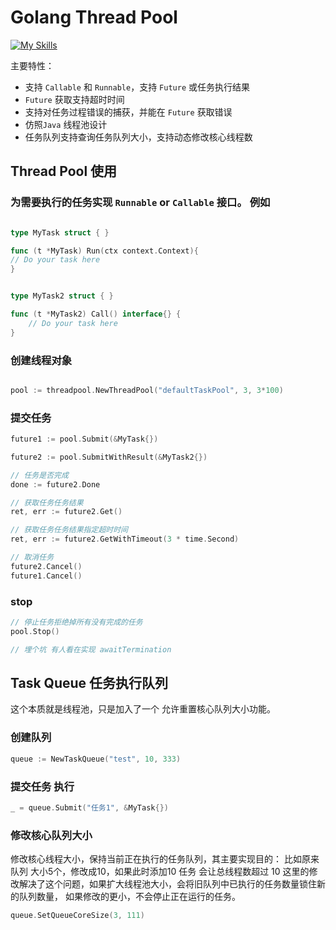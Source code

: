 # Golang Thread Pool

[![My Skills](https://skillicons.dev/icons?i=go,github,idea)](https://skillicons.dev)

主要特性：

* 支持 `Callable` 和 `Runnable`，支持 `Future` 或任务执行结果
* `Future` 获取支持超时时间
* 支持对任务过程错误的捕获，并能在 `Future` 获取错误
* 仿照`Java` 线程池设计
* 任务队列支持查询任务队列大小，支持动态修改核心线程数

## Thread Pool 使用

### 为需要执行的任务实现 `Runnable` or  `Callable` 接口。 例如

```go

type MyTask struct { }

func (t *MyTask) Run(ctx context.Context){
// Do your task here
}


type MyTask2 struct { }

func (t *MyTask2) Call() interface{} {
    // Do your task here
}
```

### 创建线程对象

```go

pool := threadpool.NewThreadPool("defaultTaskPool", 3, 3*100)

```

### 提交任务
```go
future1 := pool.Submit(&MyTask{})

future2 := pool.SubmitWithResult(&MyTask2{})

// 任务是否完成
done := future2.Done

// 获取任务任务结果
ret, err := future2.Get()

// 获取任务任务结果指定超时时间
ret, err := future2.GetWithTimeout(3 * time.Second)

// 取消任务
future2.Cancel()
future1.Cancel()

```

### stop

```go
// 停止任务拒绝掉所有没有完成的任务
pool.Stop()

// 埋个坑 有人看在实现 awaitTermination
```

## Task Queue 任务执行队列
这个本质就是线程池，只是加入了一个 允许重置核心队列大小功能。

### 创建队列
```go
queue := NewTaskQueue("test", 10, 333)
```


### 提交任务 执行
```go
_ = queue.Submit("任务1", &MyTask{})
```

### 修改核心队列大小
修改核心线程大小，保持当前正在执行的任务队列，其主要实现目的：
比如原来队列 大小5个，修改成10，如果此时添加10 任务 会让总线程数超过 10
 这里的修改解决了这个问题，如果扩大线程池大小，会将旧队列中已执行的任务数量锁住新的队列数量，
如果修改的更小，不会停止正在运行的任务。

```go
queue.SetQueueCoreSize(3, 111)

```

